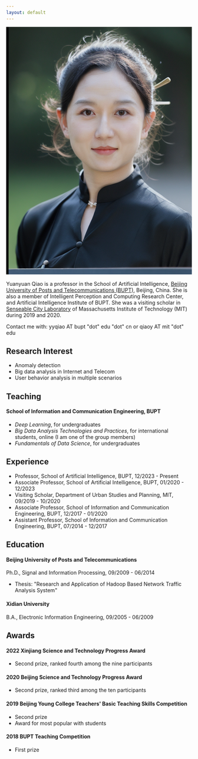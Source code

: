 ```yaml
---
layout: default
---
```


<img class="profile-picture" src="ai-phote.PNG" >

Yuanyuan Qiao is a professor in the School of Artificial Intelligence, [Beijing University of Posts and Telecommunications (BUPT)](https://english.bupt.edu.cn/), Beijing, China. She is also a member of Intelligent Perception and Computing Research Center, and Artificial Intelligence Institute of BUPT. She was a visiting scholar in [Senseable City Laboratory](http://senseable.mit.edu/) of Massachusetts Institute of Technology (MIT) during 2019 and 2020.

Contact me with: yyqiao AT bupt "dot" edu "dot" cn or qiaoy AT mit "dot" edu 

## Research Interest

- Anomaly detection
- Big data analysis in Internet and Telecom
- User behavior analysis in multiple scenarios

## Teaching

#### School of Information and Communication Engineering, BUPT

- *Deep Learning*, for undergraduates
- *Big Data Analysis Technologies and Practices*, for international students, online (I am one of the group members)
- *Fundamentals of Data Science*, for undergraduates

## Experience

- Professor, School of Artificial Intelligence, BUPT, 12/2023 - Present
- Associate Professor, School of Artificial Intelligence, BUPT, 01/2020 - 12/2023
- Visiting Scholar, Department of Urban Studies and Planning, MIT, 09/2019 - 10/2020
- Associate Professor, School of Information and Communication Engineering, BUPT, 12/2017 - 01/2020
- Assistant Professor, School of Information and Communication Engineering, BUPT, 07/2014 - 12/2017 

## Education

#### Beijing University of Posts and Telecommunications

Ph.D., Signal and Information Processing, 09/2009 - 06/2014
- Thesis: "Research and Application of Hadoop Based Network Traffic Analysis System"

#### Xidian University

B.A., Electronic Information Engineering, 09/2005 - 06/2009

## Awards

#### 2022 Xinjiang Science and Technology Progress Award

- Second prize, ranked fourth among the nine participants

#### 2020 Beijing Science and Technology Progress Award

- Second prize, ranked third among the ten participants

#### 2019 Beijing Young College Teachers' Basic Teaching Skills Competition

- Second prize
- Award for most popular with students

#### 2018 BUPT Teaching Competition

- First prize

